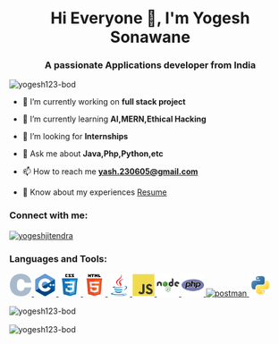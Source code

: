 <h1 align="center">Hi Everyone 👋, I'm Yogesh Sonawane</h1>
<h3 align="center">A passionate Applications developer from India</h3>
<a https://camo.githubusercontent.com/a9dc8712e447886bccef12988fd4794527338a5435ae3751912d94c394262e83/68747470733a2f2f6d69726f2e6d656469756d2e636f6d2f76322f726573697a653a6669743a313430302f302a483463486b73316545647257375a6c7a2e676966></a>

<p align="left"> <img src="https://komarev.com/ghpvc/?username=yogesh123-bod&label=Profile%20views&color=0e75b6&style=flat" alt="yogesh123-bod" /> </p>

- 🔭 I’m currently working on **full stack project**

- 🌱 I’m currently learning **AI,MERN,Ethical Hacking**

- 🤝 I’m looking for **Internships**

- 💬 Ask me about **Java,Php,Python,etc**

- 📫 How to reach me **yash.230605@gmail.com**

- 📄 Know about my experiences [Resume](https://online.flippingbook.com/view/844673092/)

<h3 align="left">Connect with me:</h3>
<p align="left">
<a href="https://instagram.com/yogeshjitendra" target="blank"><img align="center" src="https://raw.githubusercontent.com/rahuldkjain/github-profile-readme-generator/master/src/images/icons/Social/instagram.svg" alt="yogeshjitendra" height="30" width="40" /></a>
</p>

<h3 align="left">Languages and Tools:</h3>
<p align="left"> <a href="https://www.cprogramming.com/" target="_blank" rel="noreferrer"> <img src="https://raw.githubusercontent.com/devicons/devicon/master/icons/c/c-original.svg" alt="c" width="40" height="40"/> </a> <a href="https://www.w3schools.com/cpp/" target="_blank" rel="noreferrer"> <img src="https://raw.githubusercontent.com/devicons/devicon/master/icons/cplusplus/cplusplus-original.svg" alt="cplusplus" width="40" height="40"/> </a> <a href="https://www.w3schools.com/css/" target="_blank" rel="noreferrer"> <img src="https://raw.githubusercontent.com/devicons/devicon/master/icons/css3/css3-original-wordmark.svg" alt="css3" width="40" height="40"/> </a> <a href="https://www.w3.org/html/" target="_blank" rel="noreferrer"> <img src="https://raw.githubusercontent.com/devicons/devicon/master/icons/html5/html5-original-wordmark.svg" alt="html5" width="40" height="40"/> </a> <a href="https://www.java.com" target="_blank" rel="noreferrer"> <img src="https://raw.githubusercontent.com/devicons/devicon/master/icons/java/java-original.svg" alt="java" width="40" height="40"/> </a> <a href="https://developer.mozilla.org/en-US/docs/Web/JavaScript" target="_blank" rel="noreferrer"> <img src="https://raw.githubusercontent.com/devicons/devicon/master/icons/javascript/javascript-original.svg" alt="javascript" width="40" height="40"/> </a> <a href="https://nodejs.org" target="_blank" rel="noreferrer"> <img src="https://raw.githubusercontent.com/devicons/devicon/master/icons/nodejs/nodejs-original-wordmark.svg" alt="nodejs" width="40" height="40"/> </a> <a href="https://www.php.net" target="_blank" rel="noreferrer"> <img src="https://raw.githubusercontent.com/devicons/devicon/master/icons/php/php-original.svg" alt="php" width="40" height="40"/> </a> <a href="https://postman.com" target="_blank" rel="noreferrer"> <img src="https://www.vectorlogo.zone/logos/getpostman/getpostman-icon.svg" alt="postman" width="40" height="40"/> </a> <a href="https://www.python.org" target="_blank" rel="noreferrer"> <img src="https://raw.githubusercontent.com/devicons/devicon/master/icons/python/python-original.svg" alt="python" width="40" height="40"/> </a> </p>

<p><img align="center" src="https://github-readme-stats.vercel.app/api/top-langs?username=yogesh123-bod&show_icons=true&locale=en&layout=compact" alt="yogesh123-bod" /></p>

<p><img align="center" src="https://github-readme-streak-stats.herokuapp.com/?user=yogesh123-bod&" alt="yogesh123-bod" /></p>
